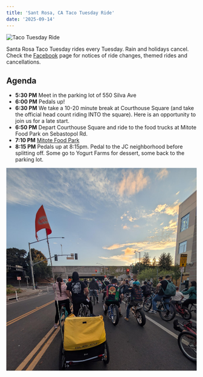 ```yaml
---
title: 'Sant Rosa, CA Taco Tuesday Ride'
date: '2025-09-14'
---
```

 
![Taco Tuesday Ride](https://scontent-sjc3-1.xx.fbcdn.net/v/t39.30808-6/468640966_10234909064808403_1111117734119207783_n.jpg?_nc_cat=110&ccb=1-7&_nc_sid=2285d6&_nc_ohc=YfhLFpxfORQQ7kNvwHLg88W&_nc_oc=Admr8cx5vaCV2UdQrrfPBEEu69PrhSYfRI52_-1QFeX4BEWSFUmFAGFRmuev5G6HvPU&_nc_zt=23&_nc_ht=scontent-sjc3-1.xx&_nc_gid=zR0CatjjcHr5qAVt-_FbCw&oh=00_AfYYThHOaiguAArgbEwS24mglGC9o8eOkjrhqWMSUEJ4Dg&oe=68CCF34A)

Santa Rosa Taco Tuesday rides every Tuesday. Rain and holidays cancel. Check the [Facebook](https://www.facebook.com/groups/santarosatacotuesday/) page for notices of ride changes, themed rides and cancellations.
 
## Agenda ##
- **5:30 PM** Meet in the parking lot of 550 Silva Ave
- **6:00 PM** Pedals up!
- **6:30 PM** We take a 10-20 minute break at Courthouse Square (and take the official head count riding INTO the square). Here is an opportunity to join us for a late start. 
- **6:50 PM** Depart Courthouse Square and ride to the food trucks at Mitote Food Park on Sebastopol Rd.
- **7:10 PM** [Mitote Food Park](http://www.mitotefoodpark.com/)
- **8:15 PM** Pedals up at 8:15pm. Pedal to the JC neighborhood before splitting off. Some go to Yogurt Farms for dessert, some back to the parking lot.

![Taco Tuesday Ride](https://raw.githubusercontent.com/nleal707/CS5513-Week04/refs/heads/master/public/images/bikeride.jpg)